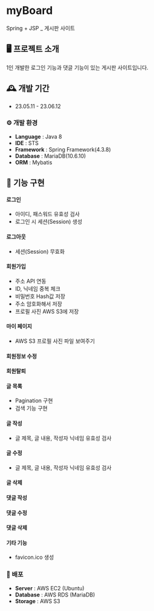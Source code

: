 # myBoard
Spring + JSP _ 게시판 사이트


## 🖥️ 프로젝트 소개
1인 개발한 로그인 기능과 댓글 기능이 있는 게시판 사이트입니다.


## 🕰️ 개발 기간
* 23.05.11 - 23.06.12

### ⚙️ 개발 환경
- **Language** : Java 8
- **IDE** : STS
- **Framework** : Spring Framework(4.3.8)
- **Database** : MariaDB(10.6.10)
- **ORM** : Mybatis

## 📌 기능 구현
#### 로그인
- 아이디, 패스워드 유효성 검사
- 로그인 시 세션(Session) 생성
#### 로그아웃
- 세션(Session) 무효화
#### 회원가입
- 주소 API 연동
- ID, 닉네임 중복 체크
- 비밀번호 Hash값 저장
- 주소 암호화해서 저장
- 프로필 사진 AWS S3에 저장
#### 마이 페이지
- AWS S3 프로필 사진 파일 보여주기
#### 회원정보 수정
#### 회원탈퇴
#### 글 목록
- Pagination 구현
- 검색 기능 구현
#### 글 작성
- 글 제목, 글 내용, 작성자 닉네임 유효성 검사
#### 글 수정
- 글 제목, 글 내용, 작성자 닉네임 유효성 검사
#### 글 삭제
#### 댓글 작성
#### 댓글 수정
#### 댓글 삭제
#### 기타 기능
- favicon.ico 생성

### 🚀 배포
- **Server** : AWS EC2 (Ubuntu)
- **Database** : AWS RDS (MariaDB)
- **Storage** : AWS S3

